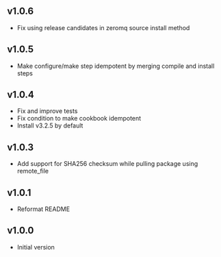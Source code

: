 ## v1.0.6

* Fix using release candidates in zeromq source install method

## v1.0.5

* Make configure/make step idempotent by merging compile and install steps

## v1.0.4

* Fix and improve tests
* Fix condition to make cookbook idempotent
* Install v3.2.5 by default

## v1.0.3

* Add support for SHA256 checksum while pulling package using remote_file

## v1.0.1

* Reformat README

## v1.0.0

* Initial version

